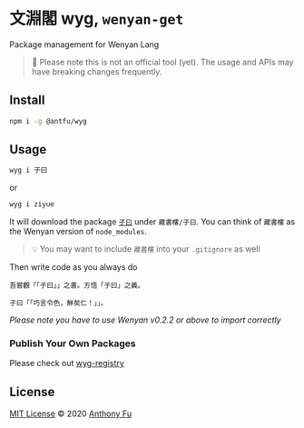 # 文淵閣 wyg, `wenyan-get`

Package management for Wenyan Lang 

> 🚧 Please note this is not an official tool (yet). The usage and APIs may have breaking changes frequently.

## Install 

```bash
npm i -g @antfu/wyg
```

## Usage

```bash
wyg i 子曰
```

or 

```bash
wyg i ziyue
```

It will download the package [`子曰`](https://github.com/antfu/ziyue-wy) under `藏書樓/子曰`. You can think of `藏書樓` as the Wenyan version of `node_modules`. 

> 💡 You may want to include `藏書樓` into your `.gitignore` as well

Then write code as you always do

```
吾嘗觀「「子曰」」之書。方悟「子曰」之義。

子曰「「巧言令色，鮮矣仁！」」。
```

*Please note you have to use Wenyan v0.2.2 or above to import correctly*

### Publish Your Own Packages

Please check out [wyg-registry](https://github.com/antfu/wyg-registry)

## License

[MIT License](https://github.com/antfu/wyg/blob/master/LICENSE) © 2020 [Anthony Fu](https://github.com/antfu)
